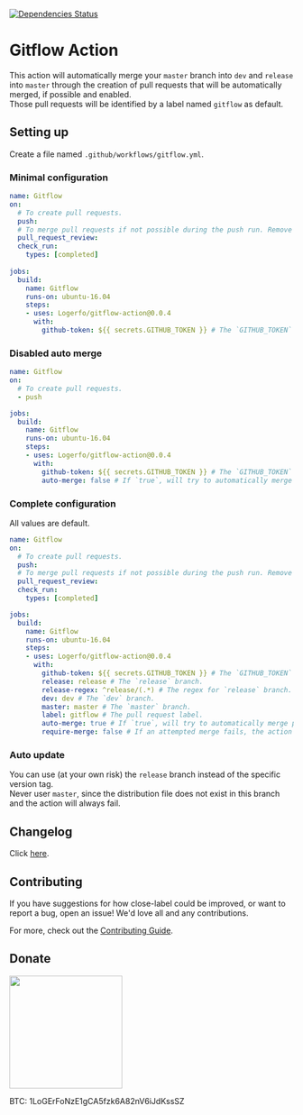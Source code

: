 [![Dependencies Status](https://david-dm.org/logerfo/gitflow-action/dev-status.svg)](https://david-dm.org/logerfo/gitflow-action?type=dev)

# Gitflow Action
This action will automatically merge your `master` branch into `dev` and `release` into `master` through the creation of pull requests that will be automatically merged, if possible and enabled.  
Those pull requests will be identified by a label named `gitflow` as default.

## Setting up
Create a file named `.github/workflows/gitflow.yml`.

### Minimal configuration
```yml
name: Gitflow
on: 
  # To create pull requests.
  push:
  # To merge pull requests if not possible during the push run. Remove if `auto-merge` is `false`.
  pull_request_review:
  check_run:
    types: [completed]
    
jobs:
  build:
    name: Gitflow
    runs-on: ubuntu-16.04
    steps:
    - uses: Logerfo/gitflow-action@0.0.4
      with:
        github-token: ${{ secrets.GITHUB_TOKEN }} # The `GITHUB_TOKEN` secret.
```

### Disabled auto merge
```yml
name: Gitflow
on: 
  # To create pull requests.
  - push 

jobs:
  build:
    name: Gitflow
    runs-on: ubuntu-16.04
    steps:
    - uses: Logerfo/gitflow-action@0.0.4
      with:
        github-token: ${{ secrets.GITHUB_TOKEN }} # The `GITHUB_TOKEN` secret.
        auto-merge: false # If `true`, will try to automatically merge the pull requests.
```

### Complete configuration
All values are default.
```yml
name: Gitflow
on: 
  # To create pull requests.
  push:
  # To merge pull requests if not possible during the push run. Remove if `auto-merge` is `false`.
  pull_request_review:
  check_run:
    types: [completed]

jobs:
  build:
    name: Gitflow
    runs-on: ubuntu-16.04
    steps:
    - uses: Logerfo/gitflow-action@0.0.4
      with:
        github-token: ${{ secrets.GITHUB_TOKEN }} # The `GITHUB_TOKEN` secret.
        release: release # The `release` branch.
        release-regex: ^release/(.*) # The regex for `release` branch.
        dev: dev # The `dev` branch.
        master: master # The `master` branch.
        label: gitflow # The pull request label.
        auto-merge: true # If `true`, will try to automatically merge pull requests. Can also be set to `pull_request_review`, `check_run`, `push`, or a comma-separated combination of these values to only merge when handling the named events.
        require-merge: false # If an attempted merge fails, the action is considered to have failed.
```

### Auto update
You can use (at your own risk) the `release` branch instead of the specific version tag.  
Never user `master`, since the distribution file does not exist in this branch and the action will always fail.

## Changelog
Click [here](CHANGELOG.md).

## Contributing
If you have suggestions for how close-label could be improved, or want to report a bug, open an issue! We'd love all and any contributions.

For more, check out the [Contributing Guide](CONTRIBUTING.md).

## Donate

<img src="https://i.imgur.com/ndlBtuX.png" width="200">

BTC: 1LoGErFoNzE1gCA5fzk6A82nV6iJdKssSZ
